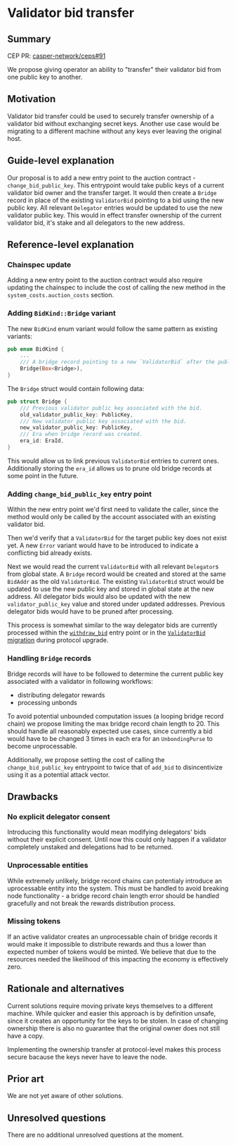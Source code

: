# Validator bid transfer

## Summary

[summary]: #summary

CEP PR: [casper-network/ceps#91](https://github.com/casper-network/ceps/pull/91)

We propose giving operator an ability to "transfer" their validator bid from one public key to another.

## Motivation

[motivation]: #motivation

Validator bid transfer could be used to securely transfer ownership of a validator bid without exchanging secret keys.
Another use case would be migrating to a different machine without any keys ever leaving the original host.

## Guide-level explanation

[guide-level-explanation]: #guide-level-explanation

Our proposal is to add a new entry point to the auction contract - `change_bid_public_key`. 
This entrypoint would take public keys of a current validator bid owner and the transfer target. 
It would then create a `Bridge` record in place of the existing `ValidatorBid` pointing to a bid using the new public key. 
All relevant `Delegator` entries would be updated to use the new validator public key.
This would in effect transfer ownership of the current validator bid, it's stake and all delegators to the new address.

## Reference-level explanation

[reference-level-explanation]: #reference-level-explanation

### Chainspec update

Adding a new entry point to the auction contract would also require updating the chainspec to include the cost of calling the new method in the `system_costs.auction_costs` section.

### Adding `BidKind::Bridge` variant

The new `BidKind` enum variant would follow the same pattern as existing variants:

```rust
pub enum BidKind {
    ...
    /// A bridge record pointing to a new `ValidatorBid` after the public key was changed.
    Bridge(Box<Bridge>),
}
```

The `Bridge` struct would contain following data:

```rust
pub struct Bridge {
    /// Previous validator public key associated with the bid.
    old_validator_public_key: PublicKey,
    /// New validator public key associated with the bid.
    new_validator_public_key: PublicKey,
    /// Era when bridge record was created.
    era_id: EraId,
}
```

This would allow us to link previous `ValidatorBid` entries to current ones. 
Additionally storing the `era_id` allows us to prune old bridge records at some point in the future.

### Adding `change_bid_public_key` entry point

Within the new entry point we'd first need to validate the caller, since the method would only be called by the account associated with an existing validator bid. 

Then we'd verify that a `ValidatorBid` for the target public key does not exist yet. A new `Error` variant would have to be introduced to indicate a conflicting bid already exists.

Next we would read the current `ValidatorBid` with all relevant `Delegator`s from global state.
A `Bridge` record would be created and stored at the same `BidAddr` as the old `ValidatorBid`.
The existing `ValidatorBid` struct would be updated to use the new public key and stored in global state at the new address.
All delegator bids would also be updated with the new `validator_public_key` value and stored under updated addresses. 
Previous delegator bids would have to be pruned after processing. 

This process is somewhat similar to the way delegator bids are currently processed within the [`withdraw_bid`](https://github.com/teonite/casper-node/blob/6d028df56ca7db2edc714603344c8888cb9e0e0e/execution_engine/src/system/auction.rs#L171) entry point or in the [`ValidatorBid` migration](https://github.com/teonite/casper-node/blob/6d028df56ca7db2edc714603344c8888cb9e0e0e/execution_engine/src/engine_state/mod.rs#L504) during protocol upgrade.

### Handling `Bridge` records

Bridge records will have to be followed to determine the current public key associated with a validator in following workflows:

- distributing delegator rewards
- processing unbonds

To avoid potential unbounded computation issues (a looping bridge record chain) we propose limiting the max bridge record chain
length to 20. This should handle all reasonably expected use cases, since currently a bid would have to be changed 3 times in each era 
for an `UnbondingPurse` to become unprocessable.

Additionally, we propose setting the cost of calling the `change_bid_public_key` entrypoint to twice that of `add_bid` to disincentivize
using it as a potential attack vector.


## Drawbacks

[drawbacks]: #drawbacks

### No explicit delegator consent

Introducing this functionality would mean modifying delegators' bids without their explicit consent.
Until now this could only happen if a validator completely unstaked and delegations had to be returned.

### Unprocessable entities

While extremely unlikely, bridge record chains can potentialy introduce an uprocessable entity into the system. This must be handled to avoid
breaking node functionality - a bridge record chain length error should be handled gracefully and not break the rewards distribution process.

### Missing tokens

If an active validator creates an unprocessable chain of bridge records it would make it impossible to distribute rewards
and thus a lower than expected number of tokens would be minted. We believe that due to the resources needed the likelihood
of this impacting the economy is effectively zero.

## Rationale and alternatives

[rationale-and-alternatives]: #rationale-and-alternatives

Current solutions require moving private keys themselves to a different machine. While quicker and easier this approach is by definition unsafe, since it creates an opportunity for the keys to be stolen. 
In case of changing ownership there is also no guarantee that the original owner does not still have a copy.

Implementing the ownership transfer at protocol-level makes this process secure bacause the keys never have to leave the node.

## Prior art

[prior-art]: #prior-art

We are not yet aware of other solutions.

## Unresolved questions

[unresolved-questions]: #unresolved-questions

There are no additional unresolved questions at the moment.
